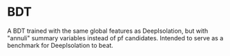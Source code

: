 # BDT
A BDT trained with the same global features as DeepIsolation, but with "annuli" summary variables instead of pf candidates. Intended to serve as a benchmark for DeepIsolation to beat.
